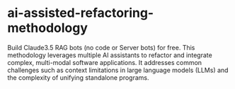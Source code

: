 # ai-assisted-refactoring-methodology
Build Claude3.5 RAG bots (no code or Server bots) for free. This methodology leverages multiple AI assistants to refactor and integrate complex, multi-modal software applications. It addresses common challenges such as context limitations in large language models (LLMs) and the complexity of unifying standalone programs.
